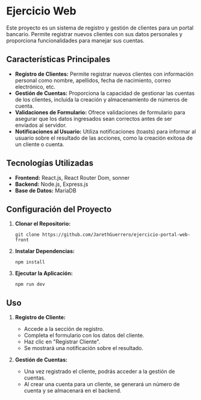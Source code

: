 
# Ejercicio Web

Este proyecto es un sistema de registro y gestión de clientes para un portal bancario. Permite registrar nuevos clientes con sus datos personales y proporciona funcionalidades para manejar sus cuentas.

## Características Principales

- **Registro de Clientes:** Permite registrar nuevos clientes con información personal como nombre, apellidos, fecha de nacimiento, correo electrónico, etc.
- **Gestión de Cuentas:** Proporciona la capacidad de gestionar las cuentas de los clientes, incluida la creación y almacenamiento de números de cuenta.
- **Validaciones de Formulario:** Ofrece validaciones de formulario para asegurar que los datos ingresados sean correctos antes de ser enviados al servidor.
- **Notificaciones al Usuario:** Utiliza notificaciones (toasts) para informar al usuario sobre el resultado de las acciones, como la creación exitosa de un cliente o cuenta.

## Tecnologías Utilizadas

- **Frontend:** React.js, React Router Dom, sonner
- **Backend:** Node.js, Express.js
- **Base de Datos:** MariaDB

## Configuración del Proyecto

1. **Clonar el Repositorio:**
   ```
   git clone https://github.com/JarethGuerrero/ejercicio-portal-web-front
   ```
2. **Instalar Dependencias:**
   ```
   npm install
   ```
3. **Ejecutar la Aplicación:**
   ```
   npm run dev
   ```

## Uso

1. **Registro de Cliente:**
   - Accede a la sección de registro.
   - Completa el formulario con los datos del cliente.
   - Haz clic en "Registrar Cliente".
   - Se mostrará una notificación sobre el resultado.

2. **Gestión de Cuentas:**
   - Una vez registrado el cliente, podrás acceder a la gestión de cuentas.
   - Al crear una cuenta para un cliente, se generará un número de cuenta y se almacenará en el backend.
